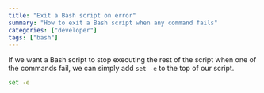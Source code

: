 ```yaml
---
title: "Exit a Bash script on error"
summary: "How to exit a Bash script when any command fails"
categories: ["developer"]
tags: ["bash"]
---
```


If we want a Bash script to stop executing the rest of the script when one of the commands fail, we can simply add `set -e` to the top of our script.

```bash
set -e
```
